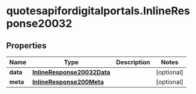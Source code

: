 # quotesapifordigitalportals.InlineResponse20032

## Properties

Name | Type | Description | Notes
------------ | ------------- | ------------- | -------------
**data** | [**InlineResponse20032Data**](InlineResponse20032Data.md) |  | [optional] 
**meta** | [**InlineResponse200Meta**](InlineResponse200Meta.md) |  | [optional] 


